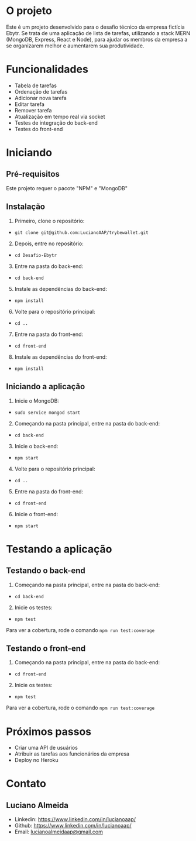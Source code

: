 # O projeto

Este é um projeto desenvolvido para o desafio técnico da empresa fictícia Ebytr. Se trata de uma aplicação de lista de tarefas, utilizando a stack MERN (MongoDB, Express, React e Node), para ajudar os membros da empresa a se organizarem melhor e aumentarem sua produtividade.

# Funcionalidades

- Tabela de tarefas
- Ordenação de tarefas
- Adicionar nova tarefa
- Editar tarefa
- Remover tarefa
- Atualização em tempo real via socket
- Testes de integração do back-end
- Testes do front-end

# Iniciando

## Pré-requisitos

Este projeto requer o pacote "NPM" e "MongoDB"

## Instalação

1. Primeiro, clone o repositório:
- `git clone git@github.com:LucianoAAP/trybewallet.git`
2. Depois, entre no repositório:
- `cd Desafio-Ebytr`
3. Entre na pasta do back-end:
- `cd back-end`
5. Instale as dependências do back-end:
- `npm install`
6. Volte para o repositório principal:
- `cd ..`
7. Entre na pasta do front-end:
- `cd front-end`
8. Instale as dependências do front-end:
- `npm install`

## Iniciando a aplicação

1. Inicie o MongoDB:
- `sudo service mongod start`
2. Começando na pasta principal, entre na pasta do back-end:
- `cd back-end`
3. Inicie o back-end:
- `npm start`
4. Volte para o repositório principal:
- `cd ..`
5. Entre na pasta do front-end:
- `cd front-end`
6. Inicie o front-end:
- `npm start`

# Testando a aplicação

## Testando o back-end

1. Começando na pasta principal, entre na pasta do back-end:
- `cd back-end`
2. Inicie os testes:
- `npm test`

Para ver a cobertura, rode o comando `npm run test:coverage`

## Testando o front-end

1. Começando na pasta principal, entre na pasta do back-end:
- `cd front-end`
2. Inicie os testes:
- `npm test`

Para ver a cobertura, rode o comando `npm run test:coverage`

# Próximos passos

- Criar uma API de usuários
- Atribuir as tarefas aos funcionários da empresa
- Deploy no Heroku

# Contato

## Luciano Almeida

- Linkedin: https://www.linkedin.com/in/lucianoaap/
- Github: https://www.linkedin.com/in/lucianoaap/
- Email: lucianoalmeidaap@gmail.com